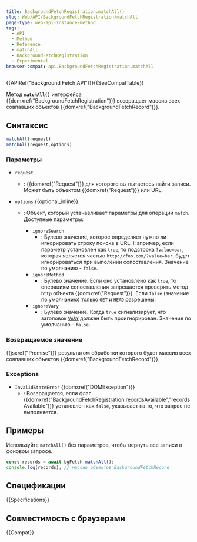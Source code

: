 ```yaml
---
title: BackgroundFetchRegistration.matchAll()
slug: Web/API/BackgroundFetchRegistration/matchAll
page-type: web-api-instance-method
tags:
  - API
  - Method
  - Reference
  - matchAll
  - BackgroundFetchRegistration
  - Experimental
browser-compat: api.BackgroundFetchRegistration.matchAll
---
```

{{APIRef("Background Fetch API")}}{{SeeCompatTable}}

Метод **`matchAll()`** интерфейса {{domxref("BackgroundFetchRegistration")}} возвращает массив всех совпавших объектов {{domxref("BackgroundFetchRecord")}}.

## Синтаксис

```js
matchAll(request)
matchAll(request,options)
```

### Параметры

- `request`
  - : {{domxref("Request")}} для которого вы пытаетесь найти записи.
    Может быть объектом {{domxref("Request")}} или URL.
- `options` {{optional_inline}}

  - : Объект, который устанавливает параметры для операции `match`. Доступные параметры:

    - `ignoreSearch`
      - : Булево значение, которое определяет нужно ли игнорировать строку поиска в URL.
        Например, если параметр установлен как `true`, то подстрока `?value=bar`, которая является частью 
        `http://foo.com/?value=bar`, будет игнорироваться при выполении сопоставления.
        Значение по умолчанию - `false`.
    - `ignoreMethod`
      - : Булево значение. Если оно установлено как `true`, то 
        операциям сопоставления запрещается проверять метод `http` объекта {{domxref("Request")}}.
        Если `false` (значение по умолчанию) только `GET` и `HEAD` разрешены.
    - `ignoreVary`
      - : Булево значение. Когда `true` сигнализирует, что заголовок [`VARY`](/en-US/docs/Web/HTTP/Headers/Vary)
        должен быть проигнорирован.
        Значение по умолчанию - `false`.

### Возвращаемое значение

{{jsxref("Promise")}} результатом обработки которого будет массив всех совпавших объектов {{domxref("BackgroundFetchRecord")}}.

### Exceptions

- `InvalidStateError` {{domxref("DOMException")}}
  - : Возвращается, если флаг {{domxref("BackgroundFetchRegistration.recordsAvailable","recordsAvailable")}} установлен как `false`, указывает на то, что запрос не выполняется.

## Примеры

Используйте `matchAll()` без параметров, чтобы вернуть все записи в фоновом запросе.

```js
const records = await bgFetch.matchAll();
console.log(records); // массив объектов BackgroundFetchRecord
```

## Спецификации

{{Specifications}}

## Совместимость с браузерами

{{Compat}}
